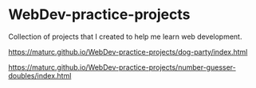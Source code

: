 # WebDev-practice-projects
Collection of projects that I created to help me learn web development.

https://maturc.github.io/WebDev-practice-projects/dog-party/index.html

https://maturc.github.io/WebDev-practice-projects/number-guesser-doubles/index.html
